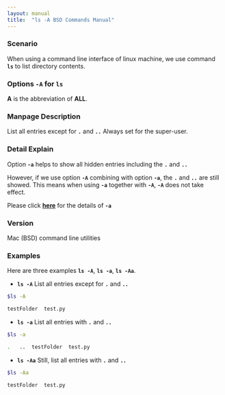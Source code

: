 ```yaml
---
layout: manual
title:  "ls -A BSD Commands Manual"
---
```


### Scenario
When using a command line interface of linux machine, we use command __`ls`__ to list directory contents.

### Options `-A` for `ls` 
__A__ is the abbreviation of __ALL__.

### Manpage Description
List all entries except for __`.`__ and __`..`__  Always set for the super-user.

### Detail Explain

Option __`-a`__ helps to show all hidden entries including the __`.`__ and __`..`__ 

However, if we use option __`-A`__ combining with option __`-a`__, the __`.`__ and __`..`__ are still showed. This means when using __`-a`__ together with __`-A`__, __`-A`__ does not take effect. 


Please click __[here](https://clidetail.com/manuals/lsa/)__ for the details of __`-a`__

### Version
Mac (BSD) command line utilities

### Examples
Here are three examples __`ls -A`__, __`ls -a`__, __`ls -Aa`__.

- __`ls -A`__ List all entries except for __`.`__ and __`..`__

```bash
$ls -A

testFolder	test.py
```

- __`ls -a`__ List all entries with __`.`__ and __`..`__

```bash
$ls -a 

.	..	testFolder	test.py
```

- __`ls -Aa`__ Still, list all entries with __`.`__ and __`..`__

```bash
$ls -Aa

testFolder	test.py
```
